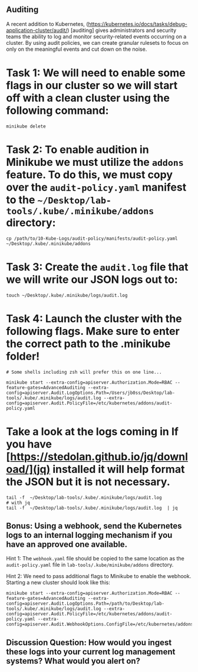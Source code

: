 ## Auditing
A recent addition to Kubernetes, (https://kubernetes.io/docs/tasks/debug-application-cluster/audit/)
[auditing] gives administrators and security teams the ability to log and monitor security-related events occurring on a cluster. By using audit policies, we can create granular rulesets to focus on only on the meaningful events and cut down on the noise. 

# Task 1: We will need to enable some flags in our cluster so we will start off with a clean cluster using the following command:
```
minikube delete
```

# Task 2: To enable audition in Minikube we must utilize the `addons` feature. To do this, we must copy over the `audit-policy.yaml` manifest to the `~/Desktop/lab-tools/.kube/.minikube/addons` directory:
```
cp /path/to/10-Kube-Logs/audit-policy/manifests/audit-policy.yaml ~/Desktop/.kube/.minikube/addons
```

# Task 3: Create the `audit.log` file that we will write our JSON logs out to:
```
touch ~/Desktop/.kube/.minikube/logs/audit.log
```

# Task 4: Launch the cluster with the following flags. Make sure to enter the correct path to the .minikube folder!
```
# Some shells including zsh will prefer this on one line...

minikube start --extra-config=apiserver.Authorization.Mode=RBAC --feature-gates=AdvancedAuditing --extra-config=apiserver.Audit.LogOptions.Path=/Users/jb0ss/Desktop/lab-tools/.kube/.minikube/logs/audit.log --extra-config=apiserver.Audit.PolicyFile=/etc/kubernetes/addons/audit-policy.yaml
```

# Take a look at the logs coming in If you have [https://stedolan.github.io/jq/download/](jq) installed it will help format the JSON but it is not necessary. 
```
tail -f  ~/Desktop/lab-tools/.kube/.minikube/logs/audit.log 
# with jq 
tail -f  ~/Desktop/lab-tools/.kube/.minikube/logs/audit.log  | jq 
```

## Bonus: Using a webhook, send the Kubernetes logs to an internal logging mechanism if you have an approved one available. 

Hint 1: The `webhook.yaml` file should be copied to the same location as the `audit-policy.yaml` file in `lab-tools/.kube/minikube/addons` directory.

Hint 2: We need to pass additional flags to Minikube to enable the webhook. Starting a new cluster should look like this:
```
minikube start --extra-config=apiserver.Authorization.Mode=RBAC --feature-gates=AdvancedAuditing --extra-config=apiserver.Audit.LogOptions.Path=/path/to/Desktop/lab-tools/.kube/.minikube/logs/audit.log --extra-config=apiserver.Audit.PolicyFile=/etc/kubernetes/addons/audit-policy.yaml --extra-config=apiserver.Audit.WebhookOptions.ConfigFile=/etc/kubernetes/addons/webhook.yaml 
```

## Discussion Question: How would you ingest these logs into your current log management systems? What would you alert on?
